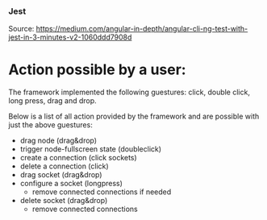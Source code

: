 ### Jest
Source: https://medium.com/angular-in-depth/angular-cli-ng-test-with-jest-in-3-minutes-v2-1060ddd7908d


# Action possible by a user:
The framework implemented the following guestures: click, double click, long press, drag and drop.

Below is a list of all action provided by the framework and are possible with just the above guestures:

  * drag node (drag&drop)
  * trigger node-fullscreen state (doubleclick)
  * create a connection (click sockets)
  * delete a connection (click)
  * drag socket (drag&drop)
  * configure a socket (longpress)
    - remove connected connections if needed
  * delete socket (drag&drop)
    - remove connected connections
